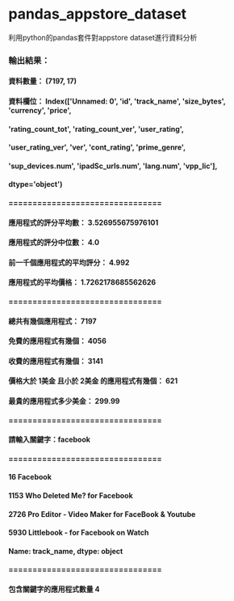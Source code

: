 # pandas_appstore_dataset
利用python的pandas套件對appstore dataset進行資料分析

### 輸出結果：

#### 資料數量： (7197, 17)
#### 資料欄位： Index(['Unnamed: 0', 'id', 'track_name', 'size_bytes', 'currency', 'price',
####        'rating_count_tot', 'rating_count_ver', 'user_rating',
####        'user_rating_ver', 'ver', 'cont_rating', 'prime_genre',
####        'sup_devices.num', 'ipadSc_urls.num', 'lang.num', 'vpp_lic'],
####       dtype='object')
#### ================================
#### 應用程式的評分平均數： 3.526955675976101
#### 應用程式的評分中位數： 4.0
#### 前一千個應用程式的平均評分： 4.992
#### 應用程式的平均價格： 1.7262178685562626
#### ================================
#### 總共有幾個應用程式： 7197
#### 免費的應用程式有幾個： 4056
#### 收費的應用程式有幾個： 3141
#### 價格大於 1美金 且小於 2美金 的應用程式有幾個： 621
#### 最貴的應用程式多少美金： 299.99
#### ================================
#### 請輸入關鍵字：facebook
#### ================================
#### 16                                             Facebook
#### 1153                       Who Deleted Me? for Facebook
#### 2726    Pro Editor - Video Maker for FaceBook & Youtube
#### 5930                 Littlebook - for Facebook on Watch
#### Name: track_name, dtype: object
#### ================================
#### 包含關鍵字的應用程式數量 4
